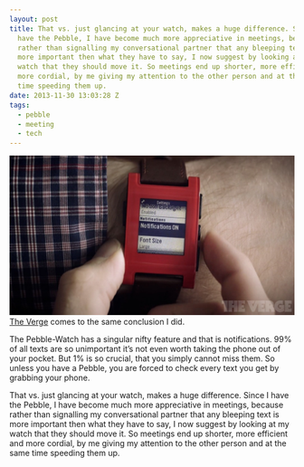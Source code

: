 ```yaml
---
layout: post
title: That vs. just glancing at your watch, makes a huge difference. Since I
  have the Pebble, I have become much more appreciative in meetings, because
  rather than signalling my conversational partner that any bleeping text is
  more important then what they have to say, I now suggest by looking at my
  watch that they should move it. So meetings end up shorter, more efficient and
  more cordial, by me giving my attention to the other person and at the same
  time speeding them up.
date: 2013-11-30 13:03:28 Z
tags:
  - pebble
  - meeting
  - tech
---
```

![](/media/2013/11/68558013715.jpg)
[The Verge](http://thisistheverge.tumblr.com/post/68467978369/the-verge-at-work-using-the-pebble-smartwatch-to) comes to the same conclusion I did.

The Pebble-Watch has a singular nifty feature and that is notifications. 99% of all texts are so unimportant it’s not even worth taking the phone out of your pocket. But 1% is so crucial, that you simply cannot miss them. So unless you have a Pebble, you are forced to check every text you get by grabbing your phone.

That vs. just glancing at your watch, makes a huge difference. Since I have the Pebble, I have become much more appreciative in meetings, because rather than signalling my conversational partner that any bleeping text is more important then what they have to say, I now suggest by looking at my watch that they should move it. So meetings end up shorter, more efficient and more cordial, by me giving my attention to the other person and at the same time speeding them up.
